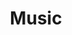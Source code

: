 ---
title: Music
layout: collection
permalink: /Music/
collection: Music
entries_layout: grid
classes: wide
---